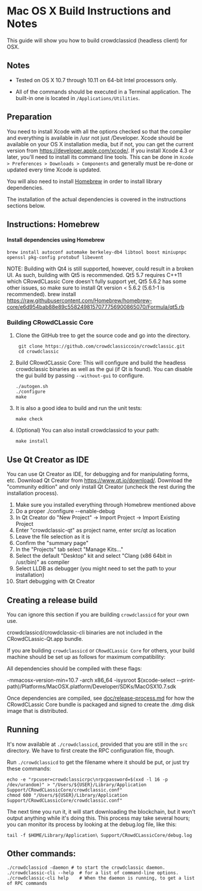 Mac OS X Build Instructions and Notes
====================================
This guide will show you how to build crowdclassicd (headless client) for OSX.

Notes
-----

* Tested on OS X 10.7 through 10.11 on 64-bit Intel processors only.

* All of the commands should be executed in a Terminal application. The
built-in one is located in `/Applications/Utilities`.

Preparation
-----------

You need to install Xcode with all the options checked so that the compiler
and everything is available in /usr not just /Developer. Xcode should be
available on your OS X installation media, but if not, you can get the
current version from https://developer.apple.com/xcode/. If you install
Xcode 4.3 or later, you'll need to install its command line tools. This can
be done in `Xcode > Preferences > Downloads > Components` and generally must
be re-done or updated every time Xcode is updated.

You will also need to install [Homebrew](http://brew.sh) in order to install library
dependencies.

The installation of the actual dependencies is covered in the instructions
sections below.

Instructions: Homebrew
----------------------

#### Install dependencies using Homebrew

    brew install autoconf automake berkeley-db4 libtool boost miniupnpc openssl pkg-config protobuf libevent

NOTE: Building with Qt4 is still supported, however, could result in a broken UI. As such, building with Qt5 is recommended. Qt5 5.7 requires C++11 which CRowdCLassic Core doesn't fully support yet, Qt5 5.6.2 has some other issues, so make sure to install Qt version < 5.6.2 (5.6.1-1 is recommended).
    brew install https://raw.githubusercontent.com/Homebrew/homebrew-core/e6d954bab88e89c5582498157077756900865070/Formula/qt5.rb

### Building CRowdCLassic Core

1. Clone the GitHub tree to get the source code and go into the directory.

        git clone https://github.com/crowdclassiccoin/crowdclassic.git
        cd crowdclassic

2.  Build CRowdCLassic Core:
    This will configure and build the headless crowdclassic binaries as well as the gui (if Qt is found).
    You can disable the gui build by passing `--without-gui` to configure.

        ./autogen.sh
        ./configure
        make

3.  It is also a good idea to build and run the unit tests:

        make check

4.  (Optional) You can also install crowdclassicd to your path:

        make install

Use Qt Creator as IDE
------------------------
You can use Qt Creator as IDE, for debugging and for manipulating forms, etc.
Download Qt Creator from https://www.qt.io/download/. Download the "community edition" and only install Qt Creator (uncheck the rest during the installation process).

1. Make sure you installed everything through Homebrew mentioned above
2. Do a proper ./configure --enable-debug
3. In Qt Creator do "New Project" -> Import Project -> Import Existing Project
4. Enter "crowdclassic-qt" as project name, enter src/qt as location
5. Leave the file selection as it is
6. Confirm the "summary page"
7. In the "Projects" tab select "Manage Kits..."
8. Select the default "Desktop" kit and select "Clang (x86 64bit in /usr/bin)" as compiler
9. Select LLDB as debugger (you might need to set the path to your installation)
10. Start debugging with Qt Creator

Creating a release build
------------------------
You can ignore this section if you are building `crowdclassicd` for your own use.

crowdclassicd/crowdclassic-cli binaries are not included in the CRowdCLassic-Qt.app bundle.

If you are building `crowdclassicd` or `CRowdCLassic Core` for others, your build machine should be set up
as follows for maximum compatibility:

All dependencies should be compiled with these flags:

 -mmacosx-version-min=10.7
 -arch x86_64
 -isysroot $(xcode-select --print-path)/Platforms/MacOSX.platform/Developer/SDKs/MacOSX10.7.sdk

Once dependencies are compiled, see [doc/release-process.md](release-process.md) for how the CRowdCLassic Core
bundle is packaged and signed to create the .dmg disk image that is distributed.

Running
-------

It's now available at `./crowdclassicd`, provided that you are still in the `src`
directory. We have to first create the RPC configuration file, though.

Run `./crowdclassicd` to get the filename where it should be put, or just try these
commands:

    echo -e "rpcuser=crowdclassicrpc\nrpcpassword=$(xxd -l 16 -p /dev/urandom)" > "/Users/${USER}/Library/Application Support/CRowdCLassicCore/crowdclassic.conf"
    chmod 600 "/Users/${USER}/Library/Application Support/CRowdCLassicCore/crowdclassic.conf"

The next time you run it, it will start downloading the blockchain, but it won't
output anything while it's doing this. This process may take several hours;
you can monitor its process by looking at the debug.log file, like this:

    tail -f $HOME/Library/Application\ Support/CRowdCLassicCore/debug.log

Other commands:
-------

    ./crowdclassicd -daemon # to start the crowdclassic daemon.
    ./crowdclassic-cli --help  # for a list of command-line options.
    ./crowdclassic-cli help    # When the daemon is running, to get a list of RPC commands
